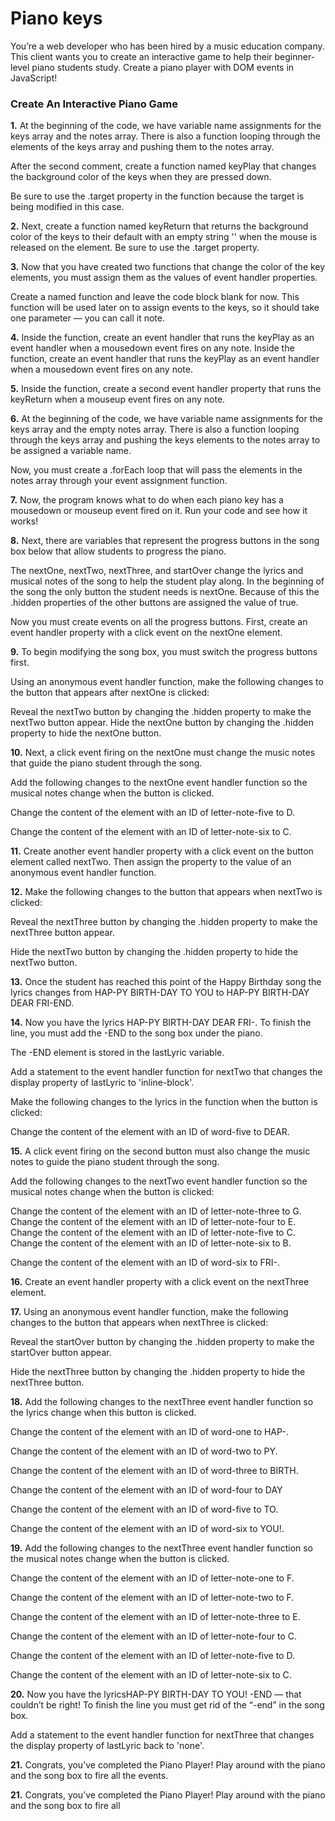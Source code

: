 # Piano keys

You’re a web developer who has been hired by a music education company. This client wants you to create an interactive game to help their beginner-level piano students study. Create a piano player with DOM events in JavaScript!

### Create An Interactive Piano Game

**1.** At the beginning of the code, we have variable name assignments for the keys array and the notes array. There is also a function looping through the elements of the keys array and pushing them to the notes array.

After the second comment, create a function named keyPlay that changes the background color of the keys when they are pressed down.

Be sure to use the .target property in the function because the target is being modified in this case.

**2.** Next, create a function named keyReturn that returns the background color of the keys to their default with an empty string '' when the mouse is released on the element. Be sure to use the .target property.

**3.** Now that you have created two functions that change the color of the key elements, you must assign them as the values of event handler properties.

Create a named function and leave the code block blank for now. This function will be used later on to assign events to the keys, so it should take one parameter — you can call it note.

**4.** Inside the function, create an event handler that runs the keyPlay as an event handler when a mousedown event fires on any note.
Inside the function, create an event handler that runs the keyPlay as an event handler when a mousedown event fires on any note.

**5.** Inside the function, create a second event handler property that runs the keyReturn when a mouseup event fires on any note.

**6.** At the beginning of the code, we have variable name assignments for the keys array and the empty notes array. There is also a function looping through the keys array and pushing the keys elements to the notes array to be assigned a variable name.

Now, you must create a .forEach loop that will pass the elements in the notes array through your event assignment function.

**7.** Now, the program knows what to do when each piano key has a mousedown or mouseup event fired on it. Run your code and see how it works!

**8.** Next, there are variables that represent the progress buttons in the song box below that allow students to progress the piano.

The nextOne, nextTwo, nextThree, and startOver change the lyrics and musical notes of the song to help the student play along. In the beginning of the song the only button the student needs is nextOne. Because of this the .hidden properties of the other buttons are assigned the value of true.

Now you must create events on all the progress buttons. First, create an event handler property with a click event on the nextOne element.

**9.** To begin modifying the song box, you must switch the progress buttons first.

Using an anonymous event handler function, make the following changes to the button that appears after nextOne is clicked:

Reveal the nextTwo button by changing the .hidden property to make the nextTwo button appear.
Hide the nextOne button by changing the .hidden property to hide the nextOne button.

**10.** Next, a click event firing on the nextOne must change the music notes that guide the piano student through the song.

Add the following changes to the nextOne event handler function so the musical notes change when the button is clicked.

Change the content of the element with an ID of letter-note-five to D.

Change the content of the element with an ID of letter-note-six to C.

**11.** Create another event handler property with a click event on the button element called nextTwo. Then assign the property to the value of an anonymous event handler function.

**12.** Make the following changes to the button that appears when nextTwo is clicked:

Reveal the nextThree button by changing the .hidden property to make the nextThree button appear.

Hide the nextTwo button by changing the .hidden property to hide the nextTwo button.

**13.** Once the student has reached this point of the Happy Birthday song the lyrics changes from HAP-PY BIRTH-DAY TO YOU to HAP-PY BIRTH-DAY DEAR FRI-END.

**14.** Now you have the lyrics HAP-PY BIRTH-DAY DEAR FRI-. To finish the line, you must add the -END to the song box under the piano.

The -END element is stored in the lastLyric variable.

Add a statement to the event handler function for nextTwo that changes the display property of lastLyric to 'inline-block'.

Make the following changes to the lyrics in the function when the button is clicked:

Change the content of the element with an ID of word-five to DEAR.

**15.** A click event firing on the second button must also change the music notes to guide the piano student through the song.

Add the following changes to the nextTwo event handler function so the musical notes change when the button is clicked:

Change the content of the element with an ID of letter-note-three to G.
Change the content of the element with an ID of letter-note-four to E.
Change the content of the element with an ID of letter-note-five to C.
Change the content of the element with an ID of letter-note-six to B.

Change the content of the element with an ID of word-six to FRI-.

**16.** Create an event handler property with a click event on the nextThree element.

**17.** Using an anonymous event handler function, make the following changes to the button that appears when nextThree is clicked:

Reveal the startOver button by changing the .hidden property to make the startOver button appear.

Hide the nextThree button by changing the .hidden property to hide the nextThree button.

**18.** Add the following changes to the nextThree event handler function so the lyrics change when this button is clicked.

Change the content of the element with an ID of word-one to HAP-.

Change the content of the element with an ID of word-two to PY.

Change the content of the element with an ID of word-three to BIRTH.

Change the content of the element with an ID of word-four to DAY

Change the content of the element with an ID of word-five to TO.

Change the content of the element with an ID of word-six to YOU!.

**19.** Add the following changes to the nextThree event handler function so the musical notes change when the button is clicked.

Change the content of the element with an ID of letter-note-one to F.

Change the content of the element with an ID of letter-note-two to F.

Change the content of the element with an ID of letter-note-three to E.

Change the content of the element with an ID of letter-note-four to C.

Change the content of the element with an ID of letter-note-five to D.

Change the content of the element with an ID of letter-note-six to C.

**20.** Now you have the lyricsHAP-PY BIRTH-DAY TO YOU! -END — that couldn’t be right! To finish the line you must get rid of the “-end” in the song box.

Add a statement to the event handler function for nextThree that changes the display property of lastLyric back to 'none'.

**21.** Congrats, you’ve completed the Piano Player! Play around with the piano and the song box to fire all the events.


**21.** Congrats, you’ve completed the Piano Player! Play around with the piano and the song box to fire all 